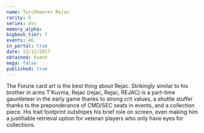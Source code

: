 ```yaml
---
name: Torchbearer Rejac
rarity: 5
series: dsc
memory_alpha:
bigbook_tier: 7
events: 46
in_portal: true
date: 13/11/2017
obtained: Event
mega: false
published: true
---
```


The Fonzie card art is the best thing about Rejac. Strikingly similar to his brother in arms T’Kuvma, Rejac (rejac, Rejac, REJAC) is a part-time gauntleteer in the early game thanks to strong crit values, a shuttle stuffer thanks to the preponderance of CMD/SEC seats in events, and a collection piece. His trait footprint outstripes his brief role on screen, even making him a justifiable retrieval option for veteran players who only have eyes for collections.
